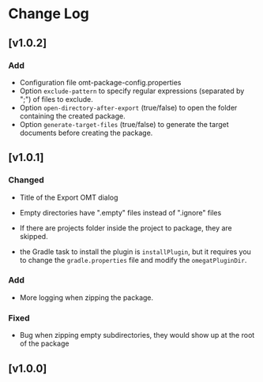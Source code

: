 # Change Log

## [v1.0.2]

### Add
- Configuration file omt-package-config.properties
- Option `exclude-pattern` to specify regular expressions (separated by ";") of files to exclude.
- Option `open-directory-after-export` (true/false) to open the folder containing the created package.
- Option `generate-target-files` (true/false) to generate the target documents before creating the package.

## [v1.0.1]

### Changed

- Title of the Export OMT dialog
- Empty directories have ".empty" files instead of ".ignore" files
- If there are projects folder inside the project to package, they are skipped.

- the Gradle task to install the plugin is `installPlugin`, but it requires you to change the `gradle.properties` file
and modify the `omegatPluginDir`.

### Add
- More logging when zipping the package.

### Fixed
- Bug when zipping empty subdirectories, they would show up at the root of the package

## [v1.0.0]

